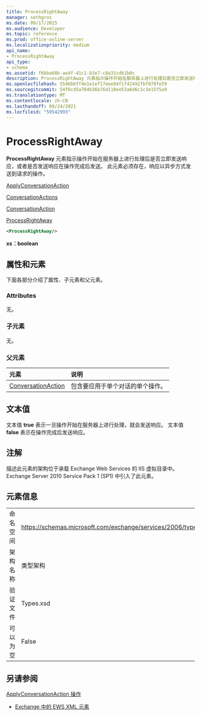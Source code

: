 ```yaml
---
title: ProcessRightAway
manager: sethgros
ms.date: 09/17/2015
ms.audience: Developer
ms.topic: reference
ms.prod: office-online-server
ms.localizationpriority: medium
api_name:
- ProcessRightAway
api_type:
- schema
ms.assetid: f6bba68b-ae4f-41c1-b3e7-c8a31cdb1b0c
description: ProcessRightAway 元素指示操作开始在服务器上进行处理后是否立即发送响应，或者是否发送响应在操作完成后发送。 此元素必须存在，响应以异步方式发送到请求的操作。
ms.openlocfilehash: 5546bbff4e1e1ef17eee94f1f42492fbf070fe59
ms.sourcegitcommit: 54f6cd5a704b36b76d110ee53a6d6c1c3e15f5a9
ms.translationtype: MT
ms.contentlocale: zh-CN
ms.lasthandoff: 09/24/2021
ms.locfileid: "59542993"
---
```

# <a name="processrightaway"></a>ProcessRightAway

**ProcessRightAway** 元素指示操作开始在服务器上进行处理后是否立即发送响应，或者是否发送响应在操作完成后发送。 此元素必须存在，响应以异步方式发送到请求的操作。 
  
[ApplyConversationAction](applyconversationaction.md)
  
[ConversationActions](conversationactions.md)
  
[ConversationAction](conversationaction.md)
  
[ProcessRightAway](processrightaway.md)
  
```XML
<ProcessRightAway/>
```

 **xs：boolean**
## <a name="attributes-and-elements"></a>属性和元素

下面各部分介绍了属性、子元素和父元素。
  
### <a name="attributes"></a>Attributes

无。
  
### <a name="child-elements"></a>子元素

无。
  
### <a name="parent-elements"></a>父元素

|**元素**|**说明**|
|:-----|:-----|
|[ConversationAction](conversationaction.md) <br/> |包含要应用于单个对话的单个操作。  <br/> |
   
## <a name="text-value"></a>文本值

文本值 **true** 表示一旦操作开始在服务器上进行处理，就会发送响应。 文本值 **false** 表示在操作完成后发送响应。 
  
## <a name="remarks"></a>注解

描述此元素的架构位于承载 Exchange Web Services 的 IIS 虚拟目录中。Exchange Server 2010 Service Pack 1 (SP1) 中引入了此元素。
  
## <a name="element-information"></a>元素信息

|||
|:-----|:-----|
|命名空间  <br/> |https://schemas.microsoft.com/exchange/services/2006/types  <br/> |
|架构名称  <br/> |类型架构  <br/> |
|验证文件  <br/> |Types.xsd  <br/> |
|可以为空  <br/> |False  <br/> |
   
## <a name="see-also"></a>另请参阅



[ApplyConversationAction 操作](applyconversationaction-operation.md)


- [Exchange 中的 EWS XML 元素](ews-xml-elements-in-exchange.md)


